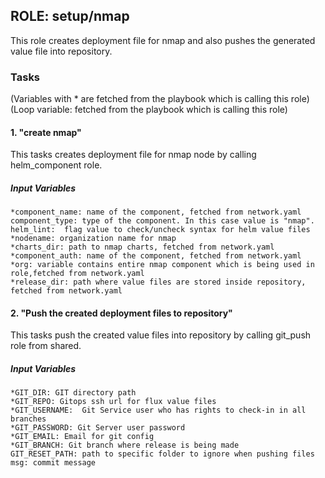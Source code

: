 ## ROLE: setup/nmap
This role creates deployment file for nmap and also pushes the generated value file into repository.

### Tasks
(Variables with * are fetched from the playbook which is calling this role)
(Loop variable: fetched from the playbook which is calling this role)
#### 1. "create nmap"
This tasks creates deployment file for nmap node by calling helm_component role.
##### Input Variables

    *component_name: name of the component, fetched from network.yaml
    component_type: type of the component. In this case value is "nmap".
    helm_lint:  flag value to check/uncheck syntax for helm value files
    *nodename: organization name for nmap
    *charts_dir: path to nmap charts, fetched from network.yaml
    *component_auth: name of the component, fetched from network.yaml
    *org: variable contains entire nmap component which is being used in role,fetched from network.yaml
    *release_dir: path where value files are stored inside repository, fetched from network.yaml

#### 2. "Push the created deployment files to repository"
This tasks push the created value files into repository by calling git_push role from shared.
##### Input Variables

    *GIT_DIR: GIT directory path
    *GIT_REPO: Gitops ssh url for flux value files
    *GIT_USERNAME:  Git Service user who has rights to check-in in all branches
    *GIT_PASSWORD: Git Server user password
    *GIT_EMAIL: Email for git config
    *GIT_BRANCH: Git branch where release is being made
    GIT_RESET_PATH: path to specific folder to ignore when pushing files
    msg: commit message
